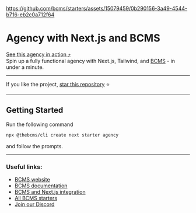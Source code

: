 https://github.com/bcms/starters/assets/15079459/0b290156-3a49-4544-b716-eb2c0a712f64

# Agency with Next.js and BCMS

[See this agency in action ⤴](https://agency-starter.thebcms.com/)<br />
Spin up a fully functional agency with Next.js, Tailwind, and [BCMS](https://thebcms.com) - in under a minute.<br/>

---

If you like the project, [star this repository](https://github.com/bcms/starters) ⭐

---

## Getting Started

Run the following command

```bash
npx @thebcms/cli create next starter agency
```

and follow the prompts.

---

### Useful links:

-   [BCMS website](https://thebcms.com/)
-   [BCMS documentation](https://thebcms.com/docs/)
-   [BCMS and Next.js integration](https://thebcms.com/docs/integrations/next-js)
-   [All BCMS starters](https://thebcms.com/starters)
-   [Join our Discord](https://discord.com/invite/SYBY89ccaR)

